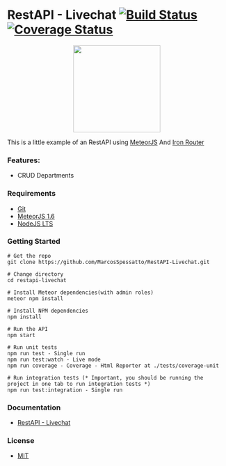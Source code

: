 # RestAPI - Livechat [![Build Status](https://travis-ci.org/MarcosSpessatto/RestAPI-Livechat.svg?branch=master)](https://travis-ci.org/MarcosSpessatto/RestAPI-Livechat) [![Coverage Status](https://coveralls.io/repos/github/MarcosSpessatto/RestAPI-Livechat/badge.svg?branch=master)](https://coveralls.io/github/MarcosSpessatto/RestAPI-Livechat?branch=master)
<p align="center">
  <img width="200" height="200" src="https://d14xs1qewsqjcd.cloudfront.net/assets/logo.svg">
</p>

This is a little example of an RestAPI using [MeteorJS](https://www.meteor.com/) And [Iron Router](http://iron-meteor.github.io/iron-router/)

### Features:
* CRUD Departments

### Requirements
- [Git](https://git-scm.com/downloads)
- [MeteorJS 1.6](https://www.meteor.com/install)  
- [NodeJS LTS](https://nodejs.org/en/download/)

### Getting Started

    # Get the repo
    git clone https://github.com/MarcosSpessatto/RestAPI-Livechat.git
    
    # Change directory
    cd restapi-livechat
    
    # Install Meteor dependencies(with admin roles)
    meteor npm install
    
    # Install NPM dependencies
    npm install
    
    # Run the API
    npm start
    
    # Run unit tests
    npm run test - Single run
    npm run test:watch - Live mode
    npm run coverage - Coverage - Html Reporter at ./tests/coverage-unit
    
    # Run integration tests (* Important, you should be running the project in one tab to run integration tests *)
    npm run test:integration - Single run
   
   ### Documentation
  - [RestAPI - Livechat](https://marcosspessatto.github.io/RestAPI-Livechat/)


   ### License
  - [MIT](https://opensource.org/licenses/MIT)
